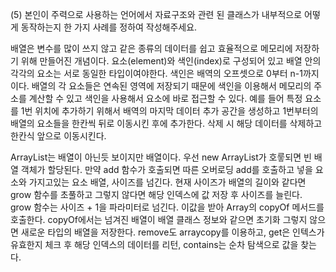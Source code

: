 (5) 본인이 주력으로 사용하는 언어에서 자료구조와 관련 된 클래스가 내부적으로 어떻게 동작하는지 한 가지 사례를 정하여 작성해주세요. 

배열은 변수를 많이 쓰지 않고 같은 종류의 데이터를 쉽고 효율적으로 메모리에 저장하기 위해 만들어진 개념이다.
요소(element)와 색인(index)로 구성되어 있고 배열 안의 각각의 요소는 서로 동일한 타입이여야한다.
색인은 배역의 오프셋으로 0부터 n-1까지이다.
배열의 각 요소들은 연속된 영역에 저장되기 때문에 색인을 이용해서 메모리의 주소를 계산할 수 있고 색인을 사용해서 요소에 바로 접근할 수 있다.
예를 들어 특정 요소를 1번 위치에 추가하기 위해서 배역의 마지막 데이터 추가 공간을 생성하고 1번부터의 배열의 요소들을 한칸씩 뒤로 이동시킨 후에 추가한다.
삭제 시 해당 데이터를 삭제하고 한칸식 앞으로 이동시킨다.

ArrayList는 배열이 아닌듯 보이지만 배열이다.
우선 new ArrayList가 호뤃되면 빈 배열 객체가 할당된다.
만약 add 함수가 호출되면 따른 오버로딩 add를 호출하고 넣을 요소와 가지고있는 요소 배열, 사이즈를 넘긴다. 현재 사이즈가 배열의 길이와 같다면 grow 함수를 초풀하고 그렇지 않다면 해당 인덱스에 값 저장 후 사이즈를 늘린다.
grow 함수는 사이즈 + 1을 파라미터로 넘긴다. 이값을 받아 Array의 copyOf 메서드를 호출한다. copyOf에서는 넘겨진 배열이 배열 클래스 정보와 같으면 초기화 그렇지 않으면 새로운 타입의 배열을 저장한다.
remove도 arraycopy를 이용하고, get은 인텍스가 유효한지 체크 후 해당 인덱스의 데이터를 리턴, contains는 순차 탐색으로 값을 찾는다.
